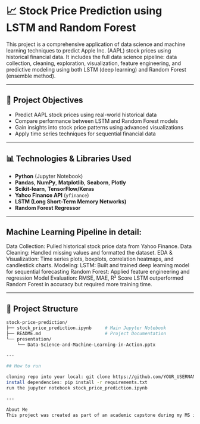 # 📈 Stock Price Prediction using LSTM and Random Forest

This project is a comprehensive application of data science and machine learning techniques to predict Apple Inc. (AAPL) stock prices using historical financial data. It includes the full data science pipeline: data collection, cleaning, exploration, visualization, feature engineering, and predictive modeling using both LSTM (deep learning) and Random Forest (ensemble method).

---

## 🧠 Project Objectives

- Predict AAPL stock prices using real-world historical data
- Compare performance between LSTM and Random Forest models
- Gain insights into stock price patterns using advanced visualizations
- Apply time series techniques for sequential financial data

---

## 📊 Technologies & Libraries Used

- **Python** (Jupyter Notebook)
- **Pandas**, **NumPy**, **Matplotlib**, **Seaborn**, **Plotly**
- **Scikit-learn**, **TensorFlow/Keras**
- **Yahoo Finance API** (`yfinance`)
- **LSTM (Long Short-Term Memory Networks)**
- **Random Forest Regressor**

---
## Machine Learning Pipeline in detail:

Data Collection: Pulled historical stock price data from Yahoo Finance.
Data Cleaning: Handled missing values and formatted the dataset.
EDA & Visualization: Time series plots, boxplots, correlation heatmaps, and candlestick charts.
Modeling:
LSTM: Built and trained deep learning model for sequential forecasting
Random Forest: Applied feature engineering and regression
Model Evaluation:
RMSE, MAE, R² Score
LSTM outperformed Random Forest in accuracy but required more training time.

---

## 📁 Project Structure

```bash
stock-price-prediction/
├── stock_price_prediction.ipynb     # Main Jupyter Notebook
├── README.md                        # Project Documentation
└── presentation/
    └── Data-Science-and-Machine-Learning-in-Action.pptx

---

## How to run

cloning repo into your local: git clone https://github.com/YOUR_USERNAME/stock-price-prediction.git
install dependencies: pip install -r requirements.txt
run the jupyter notebook stock_price_prediction.ipynb

---

About Me
This project was created as part of an academic capstone during my MS in Data Science. I'm currently open to full-time roles in Data Science and Machine Learning.






